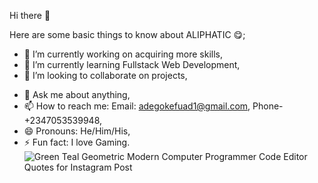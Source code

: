 Hi there 👋 

 Here are some basic things to know about ALIPHATIC 😋;


- 🔭 I’m currently working on acquiring more skills,
- 🌱 I’m currently learning Fullstack Web Development,
- 👯 I’m looking to collaborate on projects,
<!--- 🤔 I’m looking for help with--> 
- 💬 Ask me about anything,
- 📫 How to reach me: Email: adegokefuad1@gmail.com, Phone- +2347053539948,
- 😄 Pronouns: He/Him/His,
- ⚡ Fun fact: I love Gaming.
![Green Teal Geometric Modern Computer Programmer Code Editor Quotes for Instagram Post](https://user-images.githubusercontent.com/105937740/173700433-ffa83d55-a8a3-4486-86b5-b6b7f343c43e.png)
